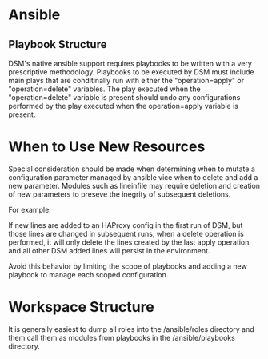 # Ansible

## Playbook Structure
DSM's native ansible support requires playbooks to be written with a very prescriptive methodology.
Playbooks to be executed by DSM must include main plays that are conditinally run with either the "operation=apply" or "operation=delete" variables. The play executed when the "operation=delete" variable is present should undo any configurations performed by the play executed when the operation=apply variable is present. 

# When to Use New Resources
Special consideration should be made when determining when to mutate a configuration parameter managed by ansible vice when to delete and add a new parameter. Modules such as lineinfile may require deletion and creation of new parameters to preseve the inegrity of subsequent deletions.

For example:

If new lines are added to an HAProxy config in the first run of DSM, but those lines are changed in subsequent runs, when a delete operation is performed, it will only delete the lines created by the last apply operation and all other DSM added lines will persist in the environment. 

Avoid this behavior by limiting the scope of playbooks and adding a new playbook to manage each scoped configuration.

# Workspace Structure

It is generally easiest to dump all roles into the <workspace>/ansible/roles directory and them call them as modules from playbooks in the <workspace>/ansible/playbooks directory. 